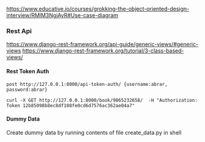 https://www.educative.io/courses/grokking-the-object-oriented-design-interview/RMlM3NgjAyR#Use-case-diagram

### Rest Api
https://www.django-rest-framework.org/api-guide/generic-views/#generic-views
https://www.django-rest-framework.org/tutorial/3-class-based-views/

#### Rest Token Auth

```post http://127.0.0.1:8000/api-token-auth/ {username:abrar, password:abrar}```

```curl -X GET http://127.0.0.1:8000/book/9865232658/  -H "Authorization: Token 12b85098b8ec8df108fe0cd6d7576ac362ae04a7"```

#### Dummy Data
Create dummy data by running contents of file create_data.py in shell

